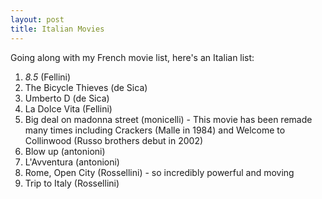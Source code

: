 ```yaml
---
layout: post
title: Italian Movies
---
```


Going along with my French movie list, here's an Italian list:

1. _8.5_ (Fellini)
2. The Bicycle Thieves (de Sica)
3. Umberto D (de Sica)
4. La Dolce Vita (Fellini)
5. Big deal on madonna street (monicelli) - This movie has been remade many times including Crackers (Malle in 1984) and Welcome to Collinwood (Russo brothers debut in 2002)
6. Blow up (antonioni)
7. L'Avventura (antonioni)
8. Rome, Open City (Rossellini) - so incredibly powerful and moving
9. Trip to Italy (Rossellini)